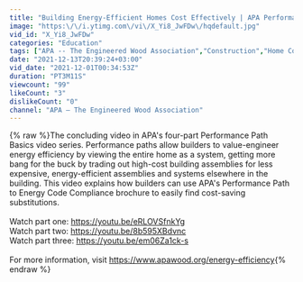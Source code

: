```yaml
---
title: "Building Energy-Efficient Homes Cost Effectively | APA Performance Path Basics"
image: "https:\/\/i.ytimg.com\/vi\/X_Yi8_JwFDw\/hqdefault.jpg"
vid_id: "X_Yi8_JwFDw"
categories: "Education"
tags: ["APA -- The Engineered Wood Association","Construction","Home Construction"]
date: "2021-12-13T20:39:24+03:00"
vid_date: "2021-12-01T00:34:53Z"
duration: "PT3M11S"
viewcount: "99"
likeCount: "3"
dislikeCount: "0"
channel: "APA – The Engineered Wood Association"
---
```

{% raw %}The concluding video in APA's four-part Performance Path Basics video series. Performance paths allow builders to value-engineer energy efficiency by viewing the entire home as a system, getting more bang for the buck by trading out high-cost building assemblies for less expensive, energy-efficient assemblies and systems elsewhere in the building. This video explains how builders can use APA's Performance Path to Energy Code Compliance brochure to easily find cost-saving substitutions. <br /><br />Watch part one: <a rel="nofollow" target="blank" href="https://youtu.be/eRLOVSfnkYg">https://youtu.be/eRLOVSfnkYg</a><br />Watch part two: <a rel="nofollow" target="blank" href="https://youtu.be/8b595XBdvnc">https://youtu.be/8b595XBdvnc</a><br />Watch part three: <a rel="nofollow" target="blank" href="https://youtu.be/em06Za1ck-s">https://youtu.be/em06Za1ck-s</a><br /><br />For more information, visit <a rel="nofollow" target="blank" href="https://www.apawood.org/energy-efficiency">https://www.apawood.org/energy-efficiency</a>{% endraw %}
